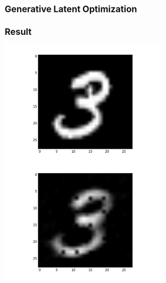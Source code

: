 # Generative Latent Optimization

# Result

![figure 3 original](/img/figure_3_original.png?raw=true "Digit 3 (original)")
![figure 3](/img/figure_3.png?raw=true "Digit 3 (generated)")



